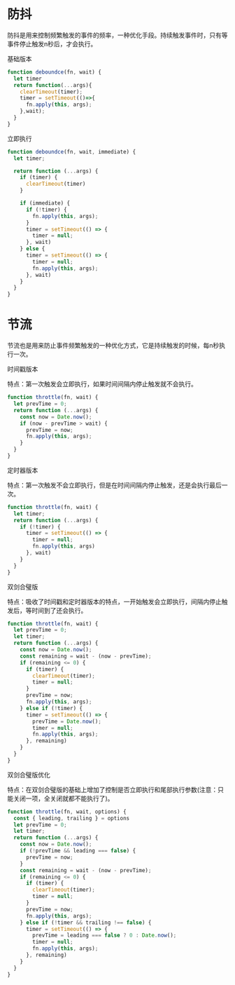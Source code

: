 # 防抖

防抖是用来控制频繁触发的事件的频率，一种优化手段。持续触发事件时，只有等事件停止触发n秒后，才会执行。

基础版本

```js
function deboundce(fn, wait) {
  let timer
  return function(...args){
    clearTimeout(timer);
    timer = setTimeout(()=>{
      fn.apply(this, args);
    },wait);
  }
}
```

立即执行

```js
function deboundce(fn, wait, immediate) {
  let timer;

  return function (...args) {
    if (timer) {
      clearTimeout(timer)
    }

    if (immediate) {
      if (!timer) {
        fn.apply(this, args);
      }
      timer = setTimeout(() => {
        timer = null;
      }, wait)
    } else {
      timer = setTimeout(() => {
        timer = null;
        fn.apply(this, args);
      }, wait)
    }
  }
}
```

# 节流

节流也是用来防止事件频繁触发的一种优化方式，它是持续触发的时候，每n秒执行一次。

时间戳版本

特点：第一次触发会立即执行，如果时间间隔内停止触发就不会执行。

```js
function throttle(fn, wait) {
  let prevTime = 0;
  return function (...args) {
    const now = Date.now();
    if (now - prevTime > wait) {
      prevTime = now;
      fn.apply(this, args);
    }
  }
}
```

定时器版本

特点：第一次触发不会立即执行，但是在时间间隔内停止触发，还是会执行最后一次。

```js
function throttle(fn, wait) {
  let timer;
  return function (...args) {
    if (!timer) {
      timer = setTimeout(() => {
        timer = null;
        fn.apply(this, args)
      }, wait)
    }
  }
}
```

双剑合璧版

特点：吸收了时间戳和定时器版本的特点，一开始触发会立即执行，间隔内停止触发后，等时间到了还会执行。

```js
function throttle(fn, wait) {
  let prevTime = 0;
  let timer;
  return function (...args) {
    const now = Date.now();
    const remaining = wait - (now - prevTime);
    if (remaining <= 0) {
      if (timer) {
        clearTimeout(timer);
        timer = null;
      }
      prevTime = now;
      fn.apply(this, args);
    } else if (!timer) {
      timer = setTimeout(() => {
        prevTime = Date.now();
        timer = null;
        fn.apply(this, args);
      }, remaining)
    }
  }
}
```

双剑合璧版优化

特点：在双剑合璧版的基础上增加了控制是否立即执行和尾部执行参数(注意：只能关闭一项，全关闭就都不能执行了)。

```js
function throttle(fn, wait, options) {
  const { leading, trailing } = options
  let prevTime = 0;
  let timer;
  return function (...args) {
    const now = Date.now();
    if (!prevTime && leading === false) {
      prevTime = now;
    }
    const remaining = wait - (now - prevTime);
    if (remaining <= 0) {
      if (timer) {
        clearTimeout(timer);
        timer = null;
      }
      prevTime = now;
      fn.apply(this, args);
    } else if (!timer && trailing !== false) {
      timer = setTimeout(() => {
        prevTime = leading === false ? 0 : Date.now();
        timer = null;
        fn.apply(this, args);
      }, remaining)
    }
  }
}
```